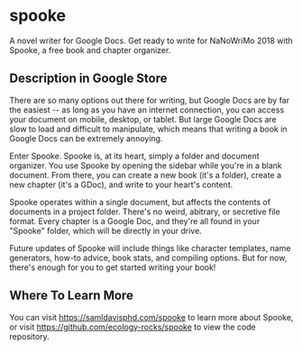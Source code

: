 # spooke
A novel writer for Google Docs. Get ready to write for NaNoWriMo 2018 with Spooke, a free book and chapter organizer.

## Description in Google Store
There are so many options out there for writing, but Google Docs are by far the easiest -- as long as you have an internet connection, you can access your document on mobile, desktop, or tablet. But large Google Docs are slow to load and difficult to manipulate, which means that writing a book in Google Docs can be extremely annoying.

Enter Spooke. Spooke is, at its heart, simply a folder and document organizer. You use Spooke by opening the sidebar while you're in a blank document. From there, you can create a new book (it's a folder), create a new chapter (it's a GDoc), and write to your heart's content. 

Spooke operates within a single document, but affects the contents of documents in a project folder. There's no weird, abitrary,  or secretive file format. Every chapter is a Google Doc, and they're all found in your "Spooke" folder, which will be directly in your drive. 

Future updates of Spooke will include things like character templates, name generators, how-to advice, book stats, and compiling options. But for now, there's enough for you to get started writing your book! 

## Where To Learn More

You can visit https://samldavisphd.com/spooke to learn more about Spooke, or visit https://github.com/ecology-rocks/spooke to view the code repository.
